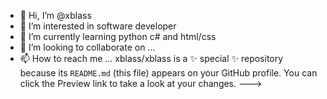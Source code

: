 - 👋 Hi, I’m @xblass
- 👀 I’m interested in software developer
- 🌱 I’m currently learning python c# and html/css
- 💞️ I’m looking to collaborate on ...
- 📫 How to reach me ...
xblass/xblass is a ✨ special ✨ repository because its `README.md` (this file) appears on your GitHub profile.
You can click the Preview link to take a look at your changes.
--->
